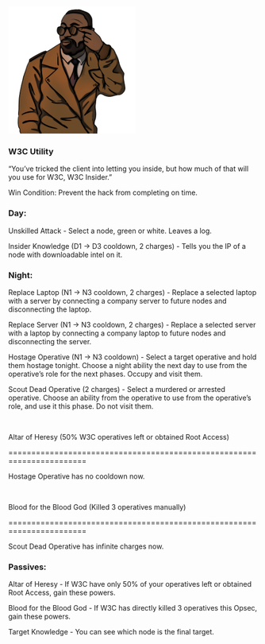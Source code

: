 ![w3cinsider.png](Images/w3cinsider.png)

### **W3C Utility**

“You’ve tricked the client into letting you inside, but how much of that will you use for W3C, W3C Insider.”

Win Condition: Prevent the hack from completing on time.

### **Day:**

Unskilled Attack - Select a node, green or white. Leaves a log.

Insider Knowledge (D1 -> D3 cooldown, 2 charges) - Tells you the IP of a node with downloadable intel on it.

### **Night:**

Replace Laptop (N1 -> N3 cooldown, 2 charges) - Replace a selected laptop with a server by connecting a company server to future nodes and disconnecting the laptop.

Replace Server (N1 -> N3 cooldown, 2 charges) - Replace a selected server with a laptop by connecting a company laptop to future nodes and disconnecting the server.

Hostage Operative (N1 -> N3 cooldown) - Select a target operative and hold them hostage tonight. Choose a night ability the next day to use from the operative’s role for the next phases. Occupy and visit them.

Scout Dead Operative (2 charges) - Select a murdered or arrested operative. Choose an ability from the operative to use from the operative’s role, and use it this phase. Do not visit them.

<br>

Altar of Heresy (50% W3C operatives left or obtained Root Access)

=======================================================================

Hostage Operative has no cooldown now.

<br>

Blood for the Blood God (Killed 3 operatives manually)

=======================================================================

Scout Dead Operative has infinite charges now.

### **Passives:**

Altar of Heresy - If W3C have only 50% of your operatives left or obtained Root Access, gain these powers.

Blood for the Blood God - If W3C has directly killed 3 operatives this Opsec, gain these powers.

Target Knowledge - You can see which node is the final target.